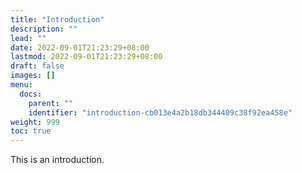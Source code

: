 ```yaml
---
title: "Introduction"
description: ""
lead: ""
date: 2022-09-01T21:23:29+08:00
lastmod: 2022-09-01T21:23:29+08:00
draft: false
images: []
menu:
  docs:
    parent: ""
    identifier: "introduction-cb013e4a2b18db344409c38f92ea458e"
weight: 999
toc: true
---
```

This is an introduction.
